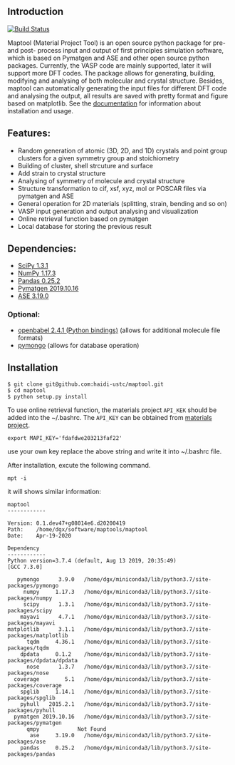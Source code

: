 ## Introduction
[![Build Status](https://travis-ci.org/haidi-ustc/maptool.svg?branch=master)](https://travis-ci.org/haidi-ustc/maptool)

Maptool (Material Project Tool) is an open source python package for pre- and post- process input and output of first principles simulation software, which is based on Pymatgen and ASE and other open source python packages. Currently, the VASP code are mainly supported, later it will support more DFT codes. The package allows for generating, building, modifying and analysing of both molecular and crystal structure. Besides, maptool can automatically generating the input files for different DFT code and analysing the output, all results are saved with pretty format and figure based on matplotlib. See the [documentation](https://github.com/haidi-ustc/maptool/tree/master/doc/) for information about installation and usage.

## Features:
* Random generation of atomic (3D, 2D, and 1D) crystals and point group clusters for a given symmetry group and stoichiometry
* Building of cluster, shell strcuture and surface
* Add strain to crystal structure
* Analysing of symmetry of molecule and crystal structure
* Structure transformation to cif, xsf, xyz, mol or POSCAR files via pymatgen and ASE
* General operation for 2D materials (splitting, strain, bending and so on)
* VASP input generation and output analysing and visualization
* Online retrieval function based on pymatgen
* Local database for storing the previous result

## Dependencies:
* [SciPy 1.3.1](https://www.scipy.org/install.html)
* [NumPy 1.17.3](https://www.scipy.org/scipylib/download.html)
* [Pandas 0.25.2](https://pandas.pydata.org/getpandas.html)
* [Pymatgen 2019.10.16](http://pymatgen.org/#getting-pymatgen)
* [ASE 3.19.0](https://pypi.org/project/ase)

### Optional:
* [openbabel 2.4.1 (Python bindings)](http://openbabel.org/wiki/Main_Page) (allows for additional molecule file formats)
* [pymongo](https://api.mongodb.com/python) (allows for database operation)

## Installation

```
$ git clone git@github.com:haidi-ustc/maptool.git
$ cd maptool
$ python setup.py install
```
To use online retrieval function, the materials project `API_KEK` should be added into the ~/.bashrc. The `API_KEY` can be obtained from [materials project](https://www.materialsproject.org).  

```
export MAPI_KEY='fdafdwe203213faf22'
```
use your own key replace the above string and write it into ~/.bashrc file.

After installation, excute the following command.
```
mpt -i
```
it will shows similar information:
```
maptool
------------

Version: 0.1.dev47+g08014e6.d20200419
Path:    /home/dgx/software/maptools/maptool
Date:    Apr-19-2020

Dependency
------------
Python version=3.7.4 (default, Aug 13 2019, 20:35:49) 
[GCC 7.3.0]

   pymongo      3.9.0   /home/dgx/miniconda3/lib/python3.7/site-packages/pymongo
     numpy     1.17.3   /home/dgx/miniconda3/lib/python3.7/site-packages/numpy
     scipy      1.3.1   /home/dgx/miniconda3/lib/python3.7/site-packages/scipy
    mayavi      4.7.1   /home/dgx/miniconda3/lib/python3.7/site-packages/mayavi
matplotlib      3.1.1   /home/dgx/miniconda3/lib/python3.7/site-packages/matplotlib
      tqdm     4.36.1   /home/dgx/miniconda3/lib/python3.7/site-packages/tqdm
    dpdata     0.1.2    /home/dgx/miniconda3/lib/python3.7/site-packages/dpdata/dpdata
      nose      1.3.7   /home/dgx/miniconda3/lib/python3.7/site-packages/nose
  coverage        5.1   /home/dgx/miniconda3/lib/python3.7/site-packages/coverage
    spglib     1.14.1   /home/dgx/miniconda3/lib/python3.7/site-packages/spglib
    pyhull   2015.2.1   /home/dgx/miniconda3/lib/python3.7/site-packages/pyhull
  pymatgen 2019.10.16   /home/dgx/miniconda3/lib/python3.7/site-packages/pymatgen
      qmpy            Not Found
       ase     3.19.0   /home/dgx/miniconda3/lib/python3.7/site-packages/ase
    pandas     0.25.2   /home/dgx/miniconda3/lib/python3.7/site-packages/pandas
```



